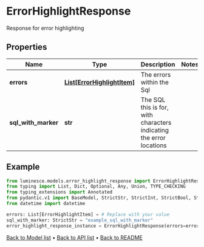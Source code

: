 # ErrorHighlightResponse

Response for error highlighting
## Properties
Name | Type | Description | Notes
------------ | ------------- | ------------- | -------------
**errors** | [**List[ErrorHighlightItem]**](ErrorHighlightItem.md) | The errors within the Sql | 
**sql_with_marker** | **str** | The SQL this is for, with characters indicating the error locations | 
## Example

```python
from luminesce.models.error_highlight_response import ErrorHighlightResponse
from typing import List, Dict, Optional, Any, Union, TYPE_CHECKING
from typing_extensions import Annotated
from pydantic.v1 import BaseModel, StrictStr, StrictInt, StrictBool, StrictFloat, StrictBytes, Field, validator, ValidationError, conlist, constr
from datetime import datetime

errors: List[ErrorHighlightItem] = # Replace with your value
sql_with_marker: StrictStr = "example_sql_with_marker"
error_highlight_response_instance = ErrorHighlightResponse(errors=errors, sql_with_marker=sql_with_marker)

```

[Back to Model list](../README.md#documentation-for-models) &#8226; [Back to API list](../README.md#documentation-for-api-endpoints) &#8226; [Back to README](../README.md)


